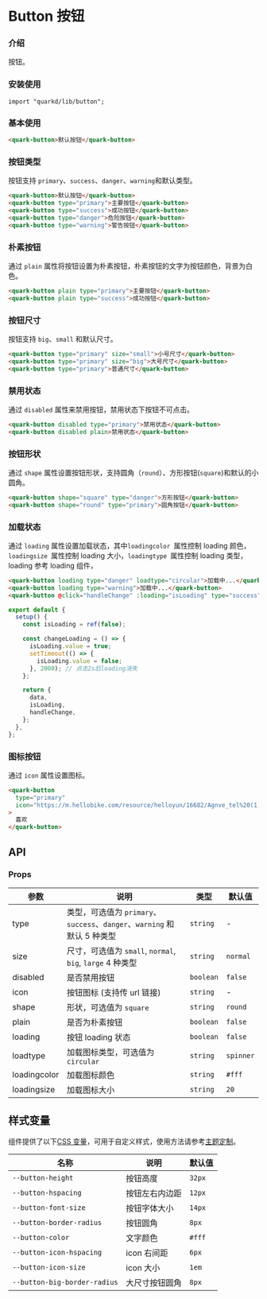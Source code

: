# Button 按钮

### 介绍

按钮。

### 安装使用

```tsx
import "quarkd/lib/button";
```

### 基本使用

```html
<quark-button>默认按钮</quark-button>
```

### 按钮类型

按钮支持 `primary`、`success`、`danger`、`warning`和默认类型。

```html
<quark-button>默认按钮</quark-button>
<quark-button type="primary">主要按钮</quark-button>
<quark-button type="success">成功按钮</quark-button>
<quark-button type="danger">危险按钮</quark-button>
<quark-button type="warning">警告按钮</quark-button>
```

### 朴素按钮

通过 `plain` 属性将按钮设置为朴素按钮，朴素按钮的文字为按钮颜色，背景为白色。

```html
<quark-button plain type="primary">主要按钮</quark-button>
<quark-button plain type="success">成功按钮</quark-button>
```

### 按钮尺寸

按钮支持 `big`、`small` 和默认尺寸。

```html
<quark-button type="primary" size="small">小号尺寸</quark-button>
<quark-button type="primary" size="big">大号尺寸</quark-button>
<quark-button type="primary">普通尺寸</quark-button>
```

### 禁用状态

通过 `disabled` 属性来禁用按钮，禁用状态下按钮不可点击。

```html
<quark-button disabled type="primary">禁用状态</quark-button>
<quark-button disabled plain>禁用状态</quark-button>
```

### 按钮形状

通过 `shape` 属性设置按钮形状，支持圆角（`round`）、方形按钮(`square`)和默认的小圆角。

```html
<quark-button shape="square" type="danger">方形按钮</quark-button>
<quark-button shape="round" type="primary">圆角按钮</quark-button>
```

### 加载状态

通过 `loading` 属性设置加载状态，其中`loadingcolor `属性控制 loading 颜色，`loadingsize `属性控制 loading 大小，`loadingtype `属性控制 loading 类型，loading 参考 loading 组件，

```html
<quark-button loading type="danger" loadtype="circular">加载中...</quark-button>
<quark-button loading type="warning">加载中...</quark-button>
<quark-button @click="handleChange" :loading="isLoading" type="success">Click me!</quark-button>
```

```js
export default {
  setup() {
    const isLoading = ref(false);

    const changeLoading = () => {
      isLoading.value = true;
      setTimeout(() => {
        isLoading.value = false;
      }, 2000); // 点击2s后loading消失
    };

    return {
      data,
      isLoading,
      handleChange,
    };
  },
};
```

### 图标按钮

通过 `icon` 属性设置图标。

```html
<quark-button
  type="primary"
  icon="https://m.hellobike.com/resource/helloyun/16682/Agnve_tel%20(1).png"
>
  喜欢
</quark-button>
```

## API

### Props

| 参数         | 说明                                                                               | 类型      | 默认值    |
| ------------ | ---------------------------------------------------------------------------------- | --------- | --------- |
| type         | 类型，可选值为 `primary`、`success`、`danger`、`warning` 和默认 5 种类型 | `string`  | - |
| size         | 尺寸，可选值为 `small`, `normal`, `big`, `large` 4 种类型                          | `string`  | `normal`  |
| disabled     | 是否禁用按钮                                                                       | `boolean` | `false`   |
| icon         | 按钮图标 (支持传 url 链接)                                                         | `string`  | -         |
| shape        | 形状，可选值为 `square`                                                            | `string`  | `round`   |
| plain        | 是否为朴素按钮                                                                   | `boolean` | `false `  |
| loading      | 按钮 loading 状态                                                                  | `boolean` | `false`   |
| loadtype     | 加载图标类型，可选值为 `circular`                                                  | `string`  | `spinner` |
| loadingcolor | 加载图标颜色                                                                       | `string`  | `#fff`    |
| loadingsize  | 加载图标大小                                                                       | `string`  | `20`      |

## 样式变量

组件提供了以下[CSS 变量](https://developer.mozilla.org/zh-CN/docs/Web/CSS/Using_CSS_custom_properties)，可用于自定义样式，使用方法请参考[主题定制](#/zh-CN/guide/theme)。

| 名称                     | 说明           | 默认值 |
| ------------------------ | -------------- | ------ |
| `--button-height`        | 按钮高度       | `32px` |
| `--button-hspacing`      | 按钮左右内边距 | `12px` |
| `--button-font-size`     | 按钮字体大小   | `14px` |
| `--button-border-radius` | 按钮圆角       | `8px`  |
| `--button-color`         | 文字颜色       | `#fff` |
| `--button-icon-hspacing` | icon 右间距    | `6px`  |
| `--button-icon-size` | icon 大小    | `1em`  |
| `--button-big-border-radius` | 大尺寸按钮圆角                | `8px`         |
